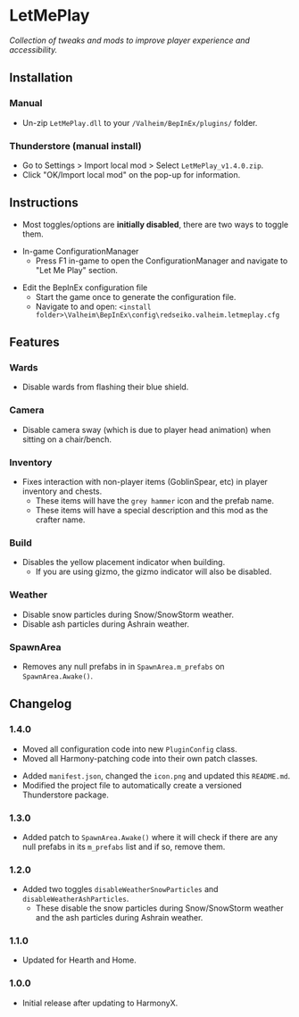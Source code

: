 # LetMePlay

*Collection of tweaks and mods to improve player experience and accessibility.*

## Installation

### Manual

  * Un-zip `LetMePlay.dll` to your `/Valheim/BepInEx/plugins/` folder.

### Thunderstore (manual install)

  * Go to Settings > Import local mod > Select `LetMePlay_v1.4.0.zip`.
  * Click "OK/Import local mod" on the pop-up for information.

## Instructions

  * Most toggles/options are **initially disabled**, there are two ways to toggle them.

  - In-game ConfigurationManager
    - Press F1 in-game to open the ConfigurationManager and navigate to "Let Me Play" section.

  * Edit the BepInEx configuration file
    * Start the game once to generate the configuration file.
    * Navigate to and open: `<install folder>\Valheim\BepInEx\config\redseiko.valheim.letmeplay.cfg`

## Features

### Wards

  * Disable wards from flashing their blue shield.

### Camera

  * Disable camera sway (which is due to player head animation) when sitting on a chair/bench.

### Inventory

  * Fixes interaction with non-player items (GoblinSpear, etc) in player inventory and chests.
    * These items will have the `grey hammer` icon and the prefab name.
    * These items will have a special description and this mod as the crafter name.

### Build

  * Disables the yellow placement indicator when building.
    * If you are using gizmo, the gizmo indicator will also be disabled.

### Weather

  * Disable snow particles during Snow/SnowStorm weather.
  * Disable ash particles during Ashrain weather.

### SpawnArea

  * Removes any null prefabs in in `SpawnArea.m_prefabs` on `SpawnArea.Awake()`.

## Changelog

### 1.4.0

  * Moved all configuration code into new `PluginConfig` class.
  * Moved all Harmony-patching code into their own patch classes.

  - Added `manifest.json`, changed the `icon.png` and updated this `README.md`.
  - Modified the project file to automatically create a versioned Thunderstore package.

### 1.3.0

  * Added patch to `SpawnArea.Awake()` where it will check if there are any null prefabs in its `m_prefabs` list and if
    so, remove them.

### 1.2.0

  * Added two toggles `disableWeatherSnowParticles` and `disableWeatherAshParticles`.
    * These disable the snow particles during Snow/SnowStorm weather and the ash particles during Ashrain weather.

### 1.1.0

  * Updated for Hearth and Home.

### 1.0.0

  * Initial release after updating to HarmonyX.